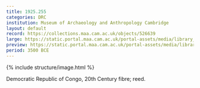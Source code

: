 ```yaml
---
title: 1925.255
categories: DRC
institution: Museum of Archaeology and Anthropology Cambridge
layout: default
record: https://collections.maa.cam.ac.uk/objects/526639
large: https://static.portal.maa.cam.ac.uk/portal-assets/media/library_images/web/664563_1925.255_001.jpg
preview: https://static.portal.maa.cam.ac.uk/portal-assets/media/library_images/thumbnail/664563_1925.255_001.jpg
period: 3500 BCE
---
```

{% include structure/image.html %}

Democratic Republic of Congo, 20th Century fibre; reed.

